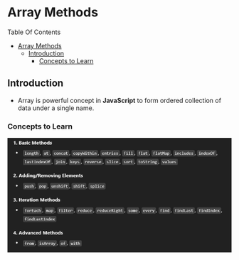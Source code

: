 # Array Methods

Table Of Contents
- [Array Methods](#array-methods)
  - [Introduction](#introduction)
    - [Concepts to Learn](#concepts-to-learn)


## Introduction

- Array is powerful concept in **JavaScript** to form ordered collection of data under a single name.

### Concepts to Learn

![array methods](../img/array-methods.png)
